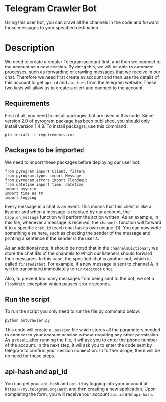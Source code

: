# Telegram Crawler Bot
Using this user bot, you can crawl all the channels in the code and forward those messages to your specified destination.

# Description

We need to create a regular Telegram account first, and then we connect to the account as a new session. By doing this, we will be able to automate processes, such as forwarding or crawling messages that we receive in our chat. Therefore we need first create an account and then use the details of this account to get `api_id` and `api_hash` from the telegram website. These two keys will allow us to create a client and connect to the account.

## Requirements 

First of all, you need to install packages that are used in this code. Since version 2.0 of pyrogram package has been published, you should only install version 1.4.8.
To install packages, use this command :

```
pip install -r requirements.txt
```
## Packages to be imported

We need to import these packages before deploying our user bot.

```
from pyrogram import Client, filters
from pyrogram.types import Message
from pyrogram.errors import FloodWait
from datetime import time, datetime
import asyncio
import time as tm
import logging
```

Every message in a chat is an event. This means that this client is like a listener and when a message is received by our account, the `@app.on_message` function will perform the action written. As an example, in this file, whenever a message is received, the `channels` function will forward it to a specific `chat_id` (each chat has its own unique ID). You can now write something else here, such as checking the sender of the message and printing a sentence if the sender is the user `A`.

As an additional note, it should be noted that in the `channelsDictionary` we store the chat IDs of the channels to which our listeners should forward their messages. In this case, the specified chat is another bot, which is called `firsteditbot`. For example, if a new message is sent to channel A, it will be transmitted immediately to `firsteditbot` chat.

Also, to prevent too many messages from being sent to the bot, we set a `FloodWait `exception which pauses it for `x` seconds.

## Run the script

To run the script you only need to run the file by command below:

```
python botCrawler.py
```

This code will create a `.session` file which stores all the parameters needed to connect to your account session without requiring any other permission. As a result, after running the file, it will ask you to enter the phone number of the account. In the next step, it will ask you to enter the code sent by telegram to confirm your session connection. In further usage, there will be no need for these steps.

## api-hash and api_id

You can get your `api-hash` and `api-id` by logging into your account at `https://my.telegram.org/auth` and then creating a new application. Upon completing the form, you will receive your account `api-id` and `api-hash`.
